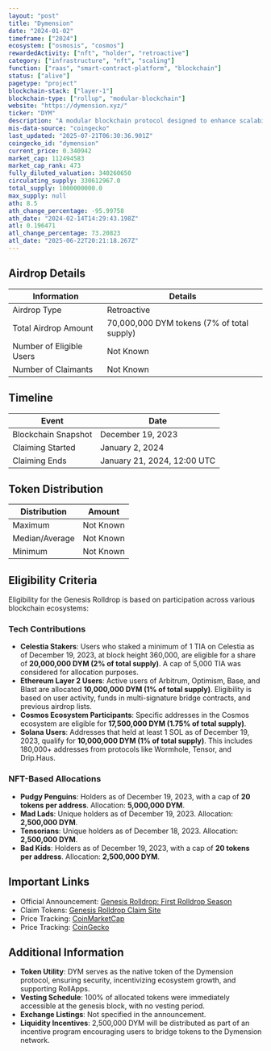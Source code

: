 ```yaml
---
layout: "post"
title: "Dymension"
date: "2024-01-02"
timeframe: ["2024"]
ecosystem: ["osmosis", "cosmos"]
rewardedActivity: ["nft", "holder", "retroactive"]
category: ["infrastructure", "nft", "scaling"]
function: ["raas", "smart-contract-platform", "blockchain"]
status: ["alive"]
pagetype: "project"
blockchain-stack: ["layer-1"]
blockchain-type: ["rollup", "modular-blockchain"]
website: "https://dymension.xyz/"
ticker: "DYM"
description: "A modular blockchain protocol designed to enhance scalability and interoperability by enabling the deployment of RollApps—application-specific rollups—on its network."
mis-data-source: "coingecko"
last_updated: "2025-07-21T06:30:36.901Z"
coingecko_id: "dymension"
current_price: 0.340942
market_cap: 112494583
market_cap_rank: 473
fully_diluted_valuation: 340260650
circulating_supply: 330612967.0
total_supply: 1000000000.0
max_supply: null
ath: 8.5
ath_change_percentage: -95.99758
ath_date: "2024-02-14T14:29:43.198Z"
atl: 0.196471
atl_change_percentage: 73.20823
atl_date: "2025-06-22T20:21:18.267Z"
---
```


## Airdrop Details

| Information              | Details                                    |
| ------------------------ | ------------------------------------------ |
| Airdrop Type             | Retroactive                                |
| Total Airdrop Amount     | 70,000,000 DYM tokens (7% of total supply) |
| Number of Eligible Users | Not Known                                  |
| Number of Claimants      | Not Known                                  |

## Timeline

| Event               | Date                        |
| ------------------- | --------------------------- |
| Blockchain Snapshot | December 19, 2023           |
| Claiming Started    | January 2, 2024             |
| Claiming Ends       | January 21, 2024, 12:00 UTC |

## Token Distribution

| Distribution   | Amount    |
| -------------- | --------- |
| Maximum        | Not Known |
| Median/Average | Not Known |
| Minimum        | Not Known |

## Eligibility Criteria

Eligibility for the Genesis Rolldrop is based on participation across various blockchain ecosystems:

### **Tech Contributions**

- **Celestia Stakers**: Users who staked a minimum of 1 TIA on Celestia as of December 19, 2023, at block height 360,000, are eligible for a share of **20,000,000 DYM (2% of total supply)**. A cap of 5,000 TIA was considered for allocation purposes.
- **Ethereum Layer 2 Users**: Active users of Arbitrum, Optimism, Base, and Blast are allocated **10,000,000 DYM (1% of total supply)**. Eligibility is based on user activity, funds in multi-signature bridge contracts, and previous airdrop lists.
- **Cosmos Ecosystem Participants**: Specific addresses in the Cosmos ecosystem are eligible for **17,500,000 DYM (1.75% of total supply)**.
- **Solana Users**: Addresses that held at least 1 SOL as of December 19, 2023, qualify for **10,000,000 DYM (1% of total supply)**. This includes 180,000+ addresses from protocols like Wormhole, Tensor, and Drip.Haus.

### **NFT-Based Allocations**

- **Pudgy Penguins**: Holders as of December 19, 2023, with a cap of **20 tokens per address**. Allocation: **5,000,000 DYM**.
- **Mad Lads**: Unique holders as of December 19, 2023. Allocation: **2,500,000 DYM**.
- **Tensorians**: Unique holders as of December 18, 2023. Allocation: **2,500,000 DYM**.
- **Bad Kids**: Holders as of December 19, 2023, with a cap of **20 tokens per address**. Allocation: **2,500,000 DYM**.

## Important Links

- Official Announcement: [Genesis Rolldrop: First Rolldrop Season](https://medium.com/@dymension/genesis-rolldrop-the-first-rolldrop-season-219c8b5ea16e)
- Claim Tokens: [Genesis Rolldrop Claim Site](https://genesis.dymension.xyz/)
- Price Tracking: [CoinMarketCap](https://coinmarketcap.com/currencies/dymension)
- Price Tracking: [CoinGecko](https://www.coingecko.com/en/coins/dymension)

## Additional Information

- **Token Utility**: DYM serves as the native token of the Dymension protocol, ensuring security, incentivizing ecosystem growth, and supporting RollApps.
- **Vesting Schedule**: 100% of allocated tokens were immediately accessible at the genesis block, with no vesting period.
- **Exchange Listings**: Not specified in the announcement.
- **Liquidity Incentives**: 2,500,000 DYM will be distributed as part of an incentive program encouraging users to bridge tokens to the Dymension network.